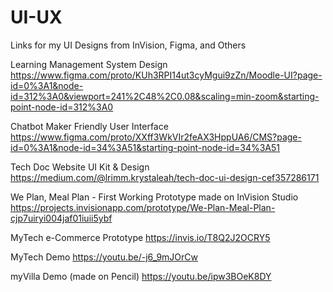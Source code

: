 # UI-UX
Links for my UI Designs from InVision, Figma, and Others

Learning Management System Design
https://www.figma.com/proto/KUh3RPI14ut3cyMgui9zZn/Moodle-UI?page-id=0%3A1&node-id=312%3A0&viewport=241%2C48%2C0.08&scaling=min-zoom&starting-point-node-id=312%3A0

Chatbot Maker Friendly User Interface
https://www.figma.com/proto/XXff3WkVIr2feAX3HppUA6/CMS?page-id=0%3A1&node-id=34%3A51&starting-point-node-id=34%3A51

Tech Doc Website UI Kit & Design
https://medium.com/@lrimm.krystaleah/tech-doc-ui-design-cef357286171

We Plan, Meal Plan - First Working Prototype made on InVision Studio
https://projects.invisionapp.com/prototype/We-Plan-Meal-Plan-cjp7uiryi004jaf01iuii5ybf

MyTech e-Commerce Prototype
https://invis.io/T8Q2J2OCRY5

MyTech Demo
https://youtu.be/-j6_9mJOrCw

myVilla Demo (made on Pencil)
https://youtu.be/ipw3BOeK8DY

